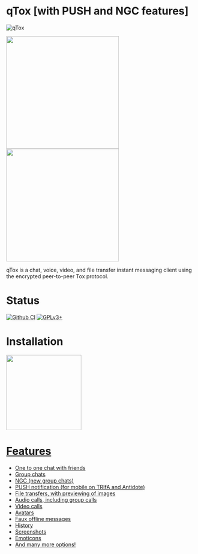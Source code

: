 # qTox [with PUSH and NGC features]

<img src="https://qtox.github.io/assets/imgs/logo_head.png" alt="qTox" />

<img src="https://raw.githubusercontent.com/Zoxcore/qTox/zoxcore/push_notification/doc/screen01.png" width="300"></a>
<img src="https://raw.githubusercontent.com/Zoxcore/qTox/zoxcore/push_notification/doc/screen02.png" width="300"></a>


qTox is a chat, voice, video, and file transfer instant messaging client using
the encrypted peer-to-peer Tox protocol.

Status
=
[![Github CI](https://github.com/Zoxcore/qTox/workflows/Build%2C%20test%2C%20and%20deploy/badge.svg)](https://github.com/Zoxcore/qTox/actions?query=workflow%3A%22Build%2C%20test%2C%20and%20deploy%22)
<a href="https://github.com/qTox/qTox/blob/master/LICENSE">
<img src="https://img.shields.io/badge/license-GPLv3%2B-blue.svg" alt="GPLv3+" />
</a>

Installation
=
<a href="https://github.com/Zoxcore/qTox/releases/tag/nightly"><img src="https://raw.githubusercontent.com/Zoxcore/qTox/zoxcore/push_notification/doc/on_github.png" width="200">


Features
=

- One to one chat with friends
- Group chats
- NGC (new group chats)
- PUSH notification (for mobile on TRIfA and Antidote)
- File transfers, with previewing of images
- Audio calls, including group calls
- Video calls
- Avatars
- Faux offline messages
- History
- Screenshots
- Emoticons
- And many more options!



